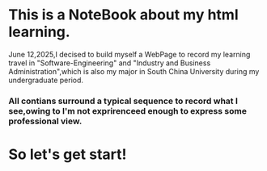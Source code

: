# This is a NoteBook about my html learning.
June 12,2025,I decised to build myself a WebPage to record my learning travel in "Software-Engineering" and "Industry and Business Administration",which is also my major in South China University during my undergraduate period.
### All contians surround a typical sequence to record what I see,owing to I'm not exprirenceed enough to express some professional view.
# So let's get start!